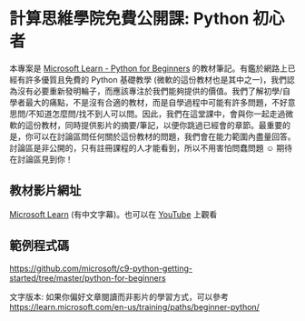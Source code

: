# 計算思維學院免費公開課: Python 初心者

本專案是 [Microsoft Learn - Python for Beginners](https://learn.microsoft.com/zh-tw/shows/intro-to-python-development/) 的教材筆記。有鑑於網路上已經有許多優質且免費的 Python 基礎教學 (微軟的這份教材也是其中之一)，我們認為沒有必要重新發明輪子，而應該專注於我們能夠提供的價值。我們了解初學/自學者最大的痛點，不是沒有合適的教材，而是自學過程中可能有許多問題，不好意思問/不知道怎麼問/找不到人可以問。因此，我們在這堂課中，會與你一起走過微軟的這份教材，同時提供影片的摘要/筆記，以便你跳過已經會的章節。最重要的是，你可以在討論區問任何關於這份教材的問題，我們會在能力範圍內盡量回答。討論區是非公開的，只有註冊課程的人才能看到，所以不用害怕問蠢問題 :relaxed: 期待在討論區見到你！

## 教材影片網址
[Microsoft Learn](https://learn.microsoft.com/zh-tw/shows/intro-to-python-development/) (有中文字幕)。也可以在 [YouTube](https://www.youtube.com/playlist?list=PLlrxD0HtieHhS8VzuMCfQD4uJ9yne1mE6) 上觀看

## 範例程式碼
https://github.com/microsoft/c9-python-getting-started/tree/master/python-for-beginners



文字版本: 如果你偏好文章閱讀而非影片的學習方式，可以參考
https://learn.microsoft.com/en-us/training/paths/beginner-python/



